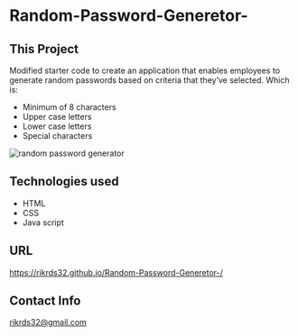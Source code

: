 # Random-Password-Generetor-

## This Project 

Modified starter code to create an application that enables employees to generate random passwords based on criteria that they’ve selected. Which is:
* Minimum of 8 characters 
* Upper case letters 
* Lower case letters 
* Special characters 

![random password generator](./images/password-g.png)


## Technologies used 

* HTML
* CSS
* Java script

## URL

https://rikrds32.github.io/Random-Password-Generetor-/

## Contact Info

rikrds32@gmail.com
